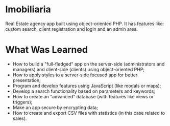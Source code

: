 # Imobiliaria

Real Estate agency app built using object-oriented PHP. It has features like: custom search, client registration and login and an admin area.

# What Was Learned
 
* How to build a "full-fledged" app on the server-side (administrators and managers) and client-side (clients) using object-oriented PHP;
* How to apply styles to a server-side focused app for better presentation;
* Program and develop features using JavaScript (like modals or maps);
* Develop a search functionality based on parameters and keywords;
* How to create an "advanced" database (with features like views or triggers);
* Make an app secure by encrypting data;
* How to create and export CSV files with statistics (in this case related to sales).
